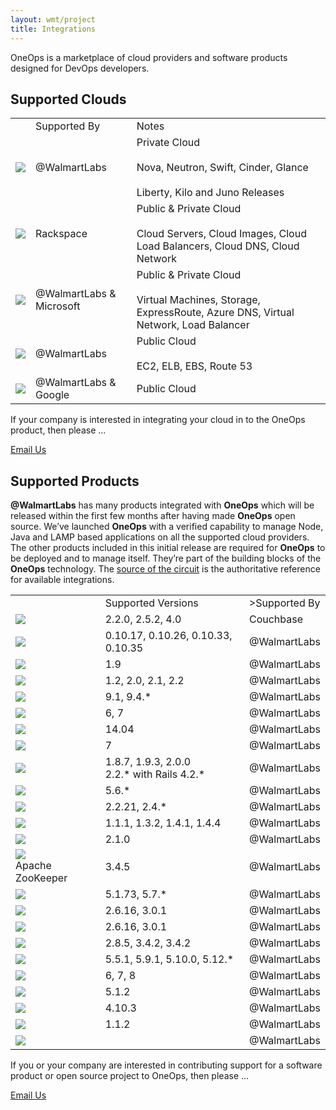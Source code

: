 ```yaml
---
layout: wmt/project
title: Integrations
---
```



OneOps is a marketplace of cloud providers and software products designed for DevOps developers.


## Supported Clouds

<!--Full Screen-->
<table class="integrations-table">
    <!--TABLE HEADING-->
    <tbody>
    <tr>
        <td></td>
        <td>Supported By</td>
        <td>Notes</td>
    </tr>
    <!--END - TABLE HEADING-->
    <!--ROW -->
    <tr>
        <td><img src="/assets/img/logos/integrations/openstack.png"/></td>
        <td>@WalmartLabs</td>
        <td>Private Cloud
            <br><br>
            Nova, Neutron, Swift, Cinder, Glance
            <br><br>
            Liberty, Kilo and Juno Releases
        </td>
    </tr>
    <!--ROW -->
    <tr>
        <td><img src="/assets/img/logos/integrations/rackspace.png"/></td>
        <td>Rackspace</td>
        <td>Public & Private Cloud
            <br><br>
            Cloud Servers, Cloud Images, Cloud Load Balancers, Cloud DNS, Cloud Network
        </td>
    </tr>
    <!--ROW -->
    <tr>
        <td><img src="/assets/img/logos/integrations/azure.png"/></td>
        <td>@WalmartLabs & Microsoft</td>
        <td>Public & Private Cloud
            <br><br>
            Virtual Machines, Storage, ExpressRoute, Azure DNS, Virtual Network, Load Balancer
        </td>
    </tr>
    <!--ROW -->
    <tr>
        <td><img src="/assets/img/logos/integrations/amazon.png"/></td>
        <td>@WalmartLabs</td>
        <td>Public Cloud
            <br><br>
            EC2, ELB, EBS, Route 53
        </td>
    </tr>
     <tr>
        <td><img src="/assets/img/logos/integrations/google-cloud-platform.png"/></td>
        <td>@WalmartLabs & Google</td>
        <td>Public Cloud</td>
    </tr>
    </tbody>
</table>



If your company is interested in integrating your cloud in to the OneOps product, then please ...



<a class="btn-u yellow-bg" type="button" href="mailto:opensource@walmartlabs.com">Email Us</a>


## Supported Products

<strong>@WalmartLabs</strong> has many products integrated with <strong>OneOps</strong> which will
    be released  within the first few months after having made <strong>OneOps</strong> open source.
    We’ve launched <strong>OneOps</strong> with a verified capability to manage Node, Java and LAMP
    based applications on all the supported cloud providers. The other products included in this initial
    release are required for <strong>OneOps</strong> to be deployed and to manage itself. They’re part
    of the building blocks of the <strong>OneOps</strong> technology.
    The <a href="https://github.com/oneops/circuit-oneops-1">source of the circuit</a> is the
    authoritative reference for available integrations.


<table class="table table-partners">
    <!--TABLE HEADING-->
    <tbody>
    <tr>
        <td></td>
        <td>Supported Versions</td>
        <td>>Supported By</td>
    </tr>
    <!--END - TABLE HEADING-->
    <tr>
        <td><img src="/assets/img/logos/integrations/couchbase.png"/></td>
        <td>2.2.0, 2.5.2, 4.0</td>
        <td>Couchbase</td>
    </tr>
    <tr>
        <td><img src="/assets/img/logos/integrations/node.png"/></td>
        <td> 0.10.17, 0.10.26, 0.10.33, 0.10.35 </td>
        <td>@WalmartLabs</td>
    </tr>
    <tr>
        <td><img src="/assets/img/logos/integrations/docker.png"/></td>
        <td> 1.9 </td>
        <td>@WalmartLabs</td>
    </tr>
    <tr>
        <td><img src="/assets/img/logos/integrations/cassandra.png"/></td>
        <td> 1.2, 2.0, 2.1, 2.2 </td>
        <td> @WalmartLabs </td>
    </tr>
    <tr>
        <td><img src="/assets/img/logos/integrations/postgresql.png"/></td>
        <td> 9.1, 9.4.* </td>
        <td> @WalmartLabs </td>
    </tr>
    <tr>
        <td><img src="/assets/img/logos/integrations/tomcat.png"/></td>
        <td> 6, 7 </td>
        <td> @WalmartLabs </td>
   </tr>
    <tr>
        <td><img src="/assets/img/logos/integrations/ubuntu.png"/></td>
        <td> 14.04 </td>
        <td>@WalmartLabs</td>
    </tr>
    <tr>
        <td><img src="/assets/img/logos/integrations/centos.png"/></td>
        <td> 7 </td>
        <td>@WalmartLabs</td>
    </tr>
    <tr>
        <td><img src="/assets/img/logos/integrations/ruby.png"/></td>
        <td> 1.8.7, 1.9.3, 2.0.0 <br> 2.2.* with Rails 4.2.*</td>
        <td> @WalmartLabs </td>
    </tr>
    <tr>
        <td><img src="/assets/img/logos/integrations/php.png"/></td>
        <td>5.6.* </td>
        <td>@WalmartLabs</td>
    </tr>
    <tr>
        <td><img src="/assets/img/logos/integrations/apache.png"/></td>
         <td> 2.2.21, 2.4.* </td>
         <td> @WalmartLabs </td>
    </tr>
    <tr>
        <td><img src="/assets/img/logos/integrations/elastic-search.png"/></td>
        <td> 1.1.1, 1.3.2, 1.4.1, 1.4.4 </td>
        <td> @WalmartLabs </td>
    </tr>
    <tr>
        <td><img src="/assets/img/logos/integrations/play-framework.png"/></td>
        <td> 2.1.0 </td>
        <td>@WalmartLabs</td>
    </tr>
    <tr>
        <td><img src="/assets/img/logos/integrations/zoo-keeper.png"/> <br>Apache ZooKeeper</td>
        <td> 3.4.5 </td>
        <td>@WalmartLabs</td>
    </tr>
    <tr>
        <td><img src="/assets/img/logos/integrations/mySQL.png"/></td>
        <td> 5.1.73, 5.7.* </td>
        <td>@WalmartLabs</td>
    </tr>
    <tr>
        <td><img src="/assets/img/logos/integrations/redis.png"/></td>
        <td> 2.6.16, 3.0.1 </td>
        <td>@WalmartLabs</td>
    </tr>
    <tr>
        <td><img src="/assets/img/logos/integrations/squid-cache.png"/></td>
        <td> 2.6.16, 3.0.1 </td>
        <td>@WalmartLabs</td>
    </tr>
    <!--ROW -->
    <tr>
        <td><img src="/assets/img/logos/integrations/RabbitMQ-new.png"/></td>
        <td> 2.8.5, 3.4.2, 3.4.2 </td>
        <td>@WalmartLabs</td>
    </tr>
    <tr>
        <td><img src="/assets/img/logos/integrations/active-mq.png"/></td>
        <td> 5.5.1, 5.9.1, 5.10.0, 5.12.* </td>
        <td>@WalmartLabs</td>
    </tr>
    <tr>
        <td><img src="/assets/img/logos/integrations/java.png"/></td>
        <td> 6, 7, 8 </td>
        <td>@WalmartLabs</td>
    </tr>
    <tr>
        <td><img src="/assets/img/logos/integrations/jboss.png"/></td>
        <td> 5.1.2 </td>
        <td>@WalmartLabs</td>
    </tr>
    <tr>
        <td><img  src="/assets/img/logos/integrations/solr.png"/></td>
        <td> 4.10.3 </td>
        <td>@WalmartLabs</td>
    </tr>
    <tr>
        <td><img src="/assets/img/logos/integrations/go-gopher-A.png"/></td>
        <td> 1.1.2 </td>
        <td>@WalmartLabs</td>
    </tr>
    <tr>
        <td><img src="/assets/img/logos/integrations/hap-roxy.png"/></td>
        <td> </td>
        <td>@WalmartLabs</td>
    </tr>
    </tbody>
</table>

If you or your company are interested in contributing support for a software product or open source project to OneOps, then please ...

<a class="btn-u yellow-bg" type="button" href="mailto:opensource@walmartlabs.com">Email Us</a>

